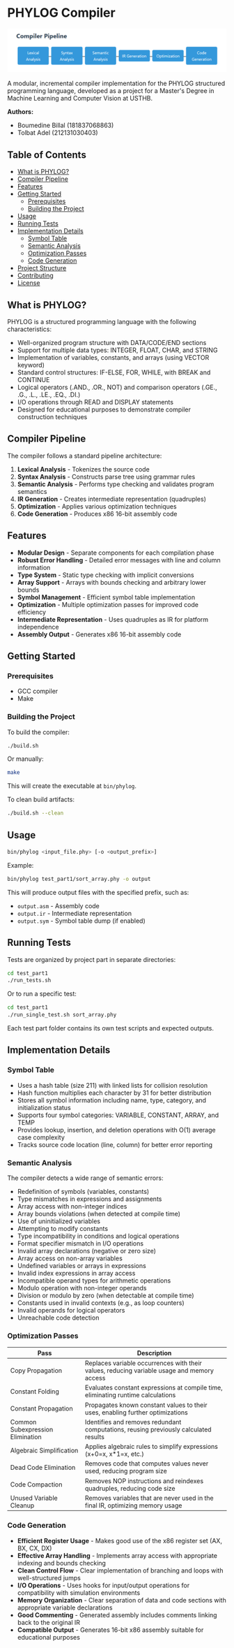 # PHYLOG Compiler

![Compiler Pipline](cp.png)

A modular, incremental compiler implementation for the PHYLOG structured programming language, developed as a project for a Master's Degree in Machine Learning and Computer Vision at USTHB.

**Authors:**
- Boumedine Billal (181837068863)
- Tolbat Adel (212131030403)

## Table of Contents
- [What is PHYLOG?](#what-is-phylog)
- [Compiler Pipeline](#compiler-pipeline)
- [Features](#features)
- [Getting Started](#getting-started)
  - [Prerequisites](#prerequisites)
  - [Building the Project](#building-the-project)
- [Usage](#usage)
- [Running Tests](#running-tests)
- [Implementation Details](#implementation-details)
  - [Symbol Table](#symbol-table)
  - [Semantic Analysis](#semantic-analysis)
  - [Optimization Passes](#optimization-passes)
  - [Code Generation](#code-generation)
- [Project Structure](#project-structure)
- [Contributing](#contributing)
- [License](#license)

## What is PHYLOG?

PHYLOG is a structured programming language with the following characteristics:

- Well-organized program structure with DATA/CODE/END sections
- Support for multiple data types: INTEGER, FLOAT, CHAR, and STRING
- Implementation of variables, constants, and arrays (using VECTOR keyword)
- Standard control structures: IF-ELSE, FOR, WHILE, with BREAK and CONTINUE
- Logical operators (.AND., .OR., NOT) and comparison operators (.GE., .G., .L., .LE., .EQ., .DI.)
- I/O operations through READ and DISPLAY statements
- Designed for educational purposes to demonstrate compiler construction techniques

## Compiler Pipeline

The compiler follows a standard pipeline architecture:

1. **Lexical Analysis** - Tokenizes the source code
2. **Syntax Analysis** - Constructs parse tree using grammar rules
3. **Semantic Analysis** - Performs type checking and validates program semantics
4. **IR Generation** - Creates intermediate representation (quadruples)
5. **Optimization** - Applies various optimization techniques
6. **Code Generation** - Produces x86 16-bit assembly code

## Features

- **Modular Design** - Separate components for each compilation phase
- **Robust Error Handling** - Detailed error messages with line and column information
- **Type System** - Static type checking with implicit conversions
- **Array Support** - Arrays with bounds checking and arbitrary lower bounds
- **Symbol Management** - Efficient symbol table implementation
- **Optimization** - Multiple optimization passes for improved code efficiency
- **Intermediate Representation** - Uses quadruples as IR for platform independence
- **Assembly Output** - Generates x86 16-bit assembly code

## Getting Started

### Prerequisites

- GCC compiler
- Make

### Building the Project

To build the compiler:

```bash
./build.sh
```

Or manually:

```bash
make
```

This will create the executable at `bin/phylog`.

To clean build artifacts:

```bash
./build.sh --clean
```

## Usage

```bash
bin/phylog <input_file.phy> [-o <output_prefix>]
```

Example:

```bash
bin/phylog test_part1/sort_array.phy -o output
```

This will produce output files with the specified prefix, such as:
- `output.asm` - Assembly code
- `output.ir` - Intermediate representation
- `output.sym` - Symbol table dump (if enabled)

## Running Tests

Tests are organized by project part in separate directories:

```bash
cd test_part1
./run_tests.sh
```

Or to run a specific test:

```bash
cd test_part1
./run_single_test.sh sort_array.phy
```

Each test part folder contains its own test scripts and expected outputs.

## Implementation Details

### Symbol Table

- Uses a hash table (size 211) with linked lists for collision resolution
- Hash function multiplies each character by 31 for better distribution
- Stores all symbol information including name, type, category, and initialization status
- Supports four symbol categories: VARIABLE, CONSTANT, ARRAY, and TEMP
- Provides lookup, insertion, and deletion operations with O(1) average case complexity
- Tracks source code location (line, column) for better error reporting

### Semantic Analysis

The compiler detects a wide range of semantic errors:

- Redefinition of symbols (variables, constants)
- Type mismatches in expressions and assignments
- Array access with non-integer indices
- Array bounds violations (when detected at compile time)
- Use of uninitialized variables
- Attempting to modify constants
- Type incompatibility in conditions and logical operations
- Format specifier mismatch in I/O operations
- Invalid array declarations (negative or zero size)
- Array access on non-array variables
- Undefined variables or arrays in expressions
- Invalid index expressions in array access
- Incompatible operand types for arithmetic operations
- Modulo operation with non-integer operands
- Division or modulo by zero (when detectable at compile time)
- Constants used in invalid contexts (e.g., as loop counters)
- Invalid operands for logical operators
- Unreachable code detection

### Optimization Passes

| Pass | Description |
|------|-------------|
| Copy Propagation | Replaces variable occurrences with their values, reducing variable usage and memory access |
| Constant Folding | Evaluates constant expressions at compile time, eliminating runtime calculations |
| Constant Propagation | Propagates known constant values to their uses, enabling further optimizations |
| Common Subexpression Elimination | Identifies and removes redundant computations, reusing previously calculated results |
| Algebraic Simplification | Applies algebraic rules to simplify expressions (x+0=x, x*1=x, etc.) |
| Dead Code Elimination | Removes code that computes values never used, reducing program size |
| Code Compaction | Removes NOP instructions and reindexes quadruples, reducing code size |
| Unused Variable Cleanup | Removes variables that are never used in the final IR, optimizing memory usage |

### Code Generation

- **Efficient Register Usage** - Makes good use of the x86 register set (AX, BX, CX, DX)
- **Effective Array Handling** - Implements array access with appropriate indexing and bounds checking
- **Clean Control Flow** - Clear implementation of branching and loops with well-structured jumps
- **I/O Operations** - Uses hooks for input/output operations for compatibility with simulation environments
- **Memory Organization** - Clear separation of data and code sections with appropriate variable declarations
- **Good Commenting** - Generated assembly includes comments linking back to the original IR
- **Compatible Output** - Generates 16-bit x86 assembly suitable for educational purposes

